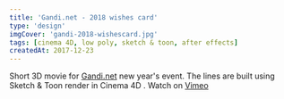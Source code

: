```yaml
---
title: 'Gandi.net - 2018 wishes card'
type: 'design'
imgCover: 'gandi-2018-wishescard.jpg'
tags: [cinema 4D, low poly, sketch & toon, after effects]
createdAt: 2017-12-23
---
```

Short 3D movie for [Gandi.net](http://www.gandi.net) new year's event. The lines are built using Sketch & Toon render in Cinema 4D . Watch on [Vimeo](https://vimeo.com/248581444)
<!--more-->
